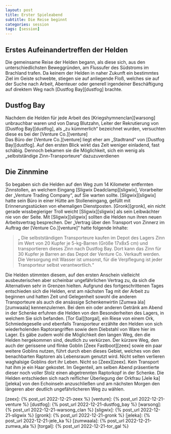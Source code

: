 ```yaml
---
layout: post
title: Erster Spieleabend
subtitle: Die Reise beginnt
categories: session
tags: [session]
---
```


## Erstes Aufeinandertreffen der Helden

Die gemeinsame Reise der Helden begann, als diese sich, aus den unterschiedlichsten
Beweggründen, am Flussufer des Südstroms im Brachland trafen. Da keinem der Helden
in naher Zukunft ein bestimmtes Ziel im Geiste schwebte, stiegen sie auf anliegende Floß,
welches sie auf der Suche nach Arbeit, Abenteuer oder generell irgendeiner Beschäftigung
auf direktem Weg nach [Dustfog Bay][dustfog] brachte.

## Dustfog Bay

Nachdem die Helden für jede Arbeit des [Kriegshymnenclan][warsong] unbrauchbar waren und von
Darug Blutzahn, Leiter der Rekrutierung von [Dustfog Bay][dustfog], als „zu kümmerlich“ bezeichnet
wurden, versuchten diese es bei der [Venture Co.][venture] <br>
Das Büro der [Venture Co.][venture] liegt eher am „Stadtrand“ von [Dustfog Bay][dustfog]. Auf den ersten Blick wirkt
das Zelt weniger einladend, fast schäbig. Dennoch bekamen sie die Möglichkeit, sich ein wenig als
„selbstständige Zinn-Transporteure“ dazuzuverdienen

## Die Zinnmine

So begaben sich die Helden auf den Weg zum 14 Kilometer entfernten Zinnstollen, an welchem
Eingang [Sligwix Deadclamp][sligwix], Vorarbeiter der „Venture Trading Company“, auf Sie warten sollte.
[Sligwix][sligwix] hatte sein Büro in einer Hütte am Stolleneingang, gefüllt mit Erinnerungsstücken von
ehemaligen Dienstposten. [Gronk][gronk], ein nicht gerade wissbegieriger Troll weicht [Sligwix][sligwix] als sein
Leibwächter nie von der Seite.
Mit [Sligwix][sligwix] sollten die Helden nun ihren neuen Arbeitsvertrag besprechen. Der „Vertrag über den
Transport von Zinnerz im Auftrag der [Venture Co.][venture]“ hatte folgende Inhalte:
>„ Die selbstständigen Transporteure kaufen im Depot des Lagers Zinn im Wert von 20 Kupfer je
>5-kg-Barren (Größe 17x8x5 cm) und transportieren dieses Zinn nach Dustfog Bay. Dort kann das
>Zinn für 30 Kupfer je Barren an das Depot der Venture Co. Verkauft werden. Die Versorgung mit
>Wasser ist umsonst, für die Verpflegung ist jeder Transporteur selbst verantwortlich.“

Die Helden stimmten diesem, auf den ersten Anschein vielleicht ausbeuterischen aber scheinbar
ungefährlichen Vertrag zu, da sich die Alternativen sehr in Grenzen hielten. Aufgrund des
fortgeschrittenen Tages entschieden sich die Helden, erst am nächsten Tag mit der Arbeit zu
beginnen und hatten Zeit und Gelegenheit sowohl die anderen Transporteure als auch die ansässige
Schenkenwirtin [Zumwa ́ala][zumwaala] kennenzulernen. Bei dem ein oder anderen Getränk am Abend in der
Schenke erfuhren die Helden von den Besonderheiten des Lagers, in welchem Sie sich befanden.
[Tor ́Gal][torgal], ein Riese von einem Ork, Schmiedegeselle und ebenfalls Transporteur erzählte den
Helden von sich wiederholenden Raptorangriffen sowie dem Diebstahl von Ware hier im Lager. Es
gäbe zudem wohl die Möglichkeit den langen Weg, den die Helden hergekommen sind, deutlich zu
verkürzen. Der kürzere Weg, den auch der gerissene und flinke Goblin [Zeex Fastboot][zeex] sowie ein
paar weitere Goblins nutzen, führt durch eben dieses Gebiet, welches von den benachbarten
Raptoren als Lebensraum genutzt wird. Nicht selten verlieren waghalsige Goblins dort ihr Leben.
Nicht so [Zeex][zeex]. Kein Transport hat ihm je ein Haar gekostet. Im Gegenteil, am selben Abend
präsentierte dieser noch voller Stolz einen abgetrennten Raptorkopf in der Schenke.
Die Helden entschieden sich nach reiflicher Überlegung der Orkfrau [Jele ́ka][jeleka] von den Echoinseln
anzuschließen und am nächsten Morgen den längeren aber deutlich ungefährlicheren Weg zu
wählen.

[zeex]: {% post_url 2022-12-21-zeex %}
[venture]: {% post_url 2022-12-21-venture %}
[dustfog]: {% post_url 2022-12-21-dustfog_bay %}
[warsong]: {% post_url 2022-12-21-warsong_clan %}
[sligwix]: {% post_url 2022-12-21-sligwix %}
[gronk]: {% post_url 2022-12-21-gronk %}
[jeleka]: {% post_url 2022-12-21-jele_ka %}
[zumwaala]: {% post_url 2022-12-21-zumwa_ala %}
[torgal]: {% post_url 2022-12-21-tor_gal %}